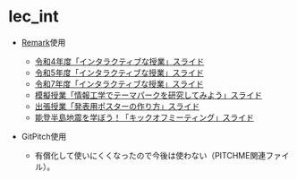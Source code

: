 # lec_int

- [Remark](https://github.com/gnab/remark)使用
  - [令和4年度「インタラクティブな授業」スライド](https://yuichiro53.github.io/lecture/incentive220530.html)
  - [令和5年度「インタラクティブな授業」スライド](https://yuichiro53.github.io/lecture/incentive230529.html)
  - [令和7年度「インタラクティブな授業」スライド](https://yuichiro53.github.io/lecture/incentive250602.html)
  - [模擬授業「情報工学でテーマパークを研究してみよう」スライド](https://yuichiro53.github.io/lecture/themapark220930.html)
  - [出張授業「発表用ポスターの作り方」スライド](https://yuichiro53.github.io/lecture/howto_poster230508.html)
  - [能登半島地震を学ぼう！「キックオフミーティング」スライド](https://yuichiro53.github.io/lecture/notostay_nu240611.html)

- GitPitch使用
  - 有償化して使いにくくなったので今後は使わない（PITCHME関連ファイル）。
